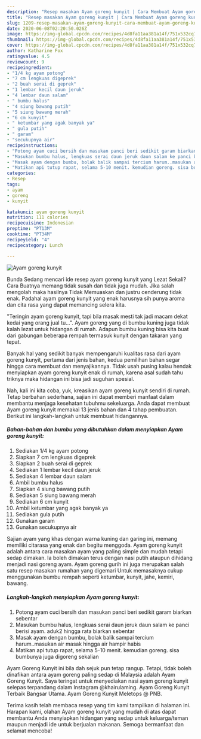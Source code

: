 ```yaml
---
description: "Resep masakan Ayam goreng kunyit | Cara Membuat Ayam goreng kunyit Yang Paling Enak"
title: "Resep masakan Ayam goreng kunyit | Cara Membuat Ayam goreng kunyit Yang Paling Enak"
slug: 1209-resep-masakan-ayam-goreng-kunyit-cara-membuat-ayam-goreng-kunyit-yang-paling-enak
date: 2020-06-08T02:20:50.026Z
image: https://img-global.cpcdn.com/recipes/4d8fa11aa381a14f/751x532cq70/ayam-goreng-kunyit-foto-resep-utama.jpg
thumbnail: https://img-global.cpcdn.com/recipes/4d8fa11aa381a14f/751x532cq70/ayam-goreng-kunyit-foto-resep-utama.jpg
cover: https://img-global.cpcdn.com/recipes/4d8fa11aa381a14f/751x532cq70/ayam-goreng-kunyit-foto-resep-utama.jpg
author: Katharine Fox
ratingvalue: 4.5
reviewcount: 9
recipeingredient:
- "1/4 kg ayam potong"
- "7 cm lengkuas digeprek"
- "2 buah serai di geprek"
- "1 lembar kecil daun jeruk"
- "4 lembar daun salam"
- " bumbu halus"
- "4 siung bawang putih"
- "5 siung bawang merah"
- "6 cm kunyit"
- " ketumbar yang agak banyak ya"
- " gula putih"
- " garam"
- "secukupnya air"
recipeinstructions:
- "Potong ayam cuci bersih dan masukan panci beri sedikit garam biarkan sebentar"
- "Masukan bumbu halus, lengkuas serai daun jeruk daun salam ke panci berisi ayam. aduk2 hingga rata biarkan sebentar"
- "Masak ayam dengan bumbu, bolak balik sampai tercium harum..masukan air masak hingga air hampir habis"
- "Matikan api tutup rapat, selama 5-10 menit. kemudian goreng. sisa bumbunya juga digoreng sekalian"
categories:
- Resep
tags:
- ayam
- goreng
- kunyit

katakunci: ayam goreng kunyit 
nutrition: 111 calories
recipecuisine: Indonesian
preptime: "PT13M"
cooktime: "PT34M"
recipeyield: "4"
recipecategory: Lunch

---
```



![Ayam goreng kunyit](https://img-global.cpcdn.com/recipes/4d8fa11aa381a14f/751x532cq70/ayam-goreng-kunyit-foto-resep-utama.jpg)

Bunda Sedang mencari ide resep ayam goreng kunyit yang Lezat Sekali? Cara Buatnya memang tidak susah dan tidak juga mudah. Jika salah mengolah maka hasilnya Tidak Memuaskan dan justru cenderung tidak enak. Padahal ayam goreng kunyit yang enak harusnya sih punya aroma dan cita rasa yang dapat memancing selera kita.

&#34;Teringin ayam goreng kunyit, tapi bila masak mesti tak jadi macam dekat kedai yang orang jual tu…&#34;. Ayam goreng yang di bumbu kuning juga tidak kalah lezat untuk hidangan di rumah. Adapun bumbu kuning bisa kita buat dari gabungan beberapa rempah termasuk kunyit dengan takaran yang tepat.

Banyak hal yang sedikit banyak mempengaruhi kualitas rasa dari ayam goreng kunyit, pertama dari jenis bahan, kedua pemilihan bahan segar hingga cara membuat dan menyajikannya. Tidak usah pusing kalau hendak menyiapkan ayam goreng kunyit enak di rumah, karena asal sudah tahu triknya maka hidangan ini bisa jadi suguhan spesial.


Nah, kali ini kita coba, yuk, kreasikan ayam goreng kunyit sendiri di rumah. Tetap berbahan sederhana, sajian ini dapat memberi manfaat dalam membantu menjaga kesehatan tubuhmu sekeluarga. Anda dapat membuat Ayam goreng kunyit memakai 13 jenis bahan dan 4 tahap pembuatan. Berikut ini langkah-langkah untuk membuat hidangannya.

<!--inarticleads1-->

##### Bahan-bahan dan bumbu yang dibutuhkan dalam menyiapkan Ayam goreng kunyit:

1. Sediakan 1/4 kg ayam potong
1. Siapkan 7 cm lengkuas digeprek
1. Siapkan 2 buah serai di geprek
1. Sediakan 1 lembar kecil daun jeruk
1. Sediakan 4 lembar daun salam
1. Ambil  bumbu halus
1. Siapkan 4 siung bawang putih
1. Sediakan 5 siung bawang merah
1. Sediakan 6 cm kunyit
1. Ambil  ketumbar yang agak banyak ya
1. Sediakan  gula putih
1. Gunakan  garam
1. Gunakan secukupnya air


Sajian ayam yang khas dengan warna kuning dan garing ini, memang memiliki citarasa yang enak dan begitu menggoda. Ayam goreng kunyit adalah antara cara masakan ayam yang paling simple dan mudah tetapi sedap dimakan. Ia boleh dimakan terus dengan nasi putih ataupun dihidang menjadi nasi goreng ayam. Ayam goreng gurih ini juga merupakan salah satu resep masakan rumahan yang digemari Untuk memasaknya cukup menggunakan bumbu rempah seperti ketumbar, kunyit, jahe, kemiri, bawang. 

<!--inarticleads2-->

##### Langkah-langkah menyiapkan Ayam goreng kunyit:

1. Potong ayam cuci bersih dan masukan panci beri sedikit garam biarkan sebentar
1. Masukan bumbu halus, lengkuas serai daun jeruk daun salam ke panci berisi ayam. aduk2 hingga rata biarkan sebentar
1. Masak ayam dengan bumbu, bolak balik sampai tercium harum..masukan air masak hingga air hampir habis
1. Matikan api tutup rapat, selama 5-10 menit. kemudian goreng. sisa bumbunya juga digoreng sekalian


Ayam Goreng Kunyit ini bila dah sejuk pun tetap rangup. Tetapi, tidak boleh dinafikan antara ayam goreng paling sedap di Malaysia adalah Ayam Goreng Kunyit. Saya teringat untuk menyediakan nasi ayam goreng kunyit selepas terpandang dalam Instagram @khairulaming. Ayam Goreng Kunyit Terbaik Bangsar Utama. Ayam Goreng Kunyit Meletops @ PNB. 

Terima kasih telah membaca resep yang tim kami tampilkan di halaman ini. Harapan kami, olahan Ayam goreng kunyit yang mudah di atas dapat membantu Anda menyiapkan hidangan yang sedap untuk keluarga/teman maupun menjadi ide untuk berjualan makanan. Semoga bermanfaat dan selamat mencoba!
